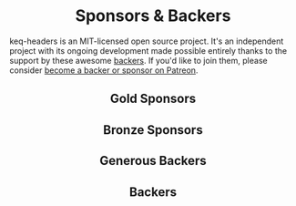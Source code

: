 <h1 align="center">Sponsors &amp; Backers</h1>

keq-headers is an MIT-licensed open source project.
It's an independent project with its ongoing development made possible entirely thanks to the support by these awesome [backers](https://github.com/keq-request/keq-headers/blob/master/backer.md).
If you'd like to join them, please consider [become a backer or sponsor on Patreon](https://www.patreon.com/val_istar_guo).

<h2 align="center">Gold Sponsors</h2>
<!-- gold-sponsors --><!-- gold-sponsors -->


<h2 align="center">Bronze Sponsors</h2>

<!-- bronze-sponsors --><!-- bronze-sponsors -->


<h2 align="center">Generous Backers</h2>

<!-- generous-backers --><!-- generous-backers -->


<h2 align="center">Backers</h2>

<!-- backers --><!-- backers -->
